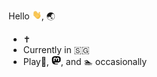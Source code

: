 Hello <img src="images/wave.gif" width="15px">, 🌏

- ✝️
- Currently in 🇸🇬
- Play🏸, <a rel="me" href="https://drumstodon.net/@wongckb" target="_blank"><img src="images/mastodon-brands-solid.svg" width="15" height="15"></a>, and 🏊 occasionally